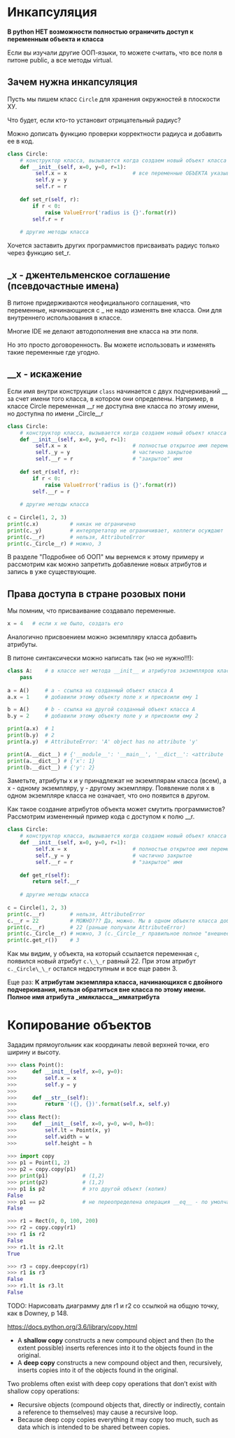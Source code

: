 # Инкапсуляция

**В python НЕТ возможности полностью ограничить доступ к переменным объекта и класса**

Если вы изучали другие ООП-языки, то можете считать, что все поля в питоне public, а все методы virtual.

## Зачем нужна инкапсуляция

Пусть мы пишем класс `Circle` для хранения окружностей в плоскости ХУ.

Что будет, если кто-то установит отрицательный радиус?

Можно дописать функцию проверки корректности радиуса и добавить ее в код.

```python
class Circle:
    # конструктор класса, вызывается когда создаем новый объект класса
    def __init__(self, x=0, y=0, r=1):
         self.x = x                     # все переменные ОБЪЕКТА указываются в конструкторе
         self.y = y
         self.r = r
         
    def set_r(self, r):
        if r < 0:
            raise ValueError('radius is {}'.format(r))
        self.r = r
    
    # другие методы класса
```

Хочется заставить других программистов присваивать радиус только через функцию set_r.

## \_x - джентельменское соглашение (псевдочастные имена)

В питоне придерживаются неофициального соглашения, что переменные, начинающиеся с \_ не надо изменять вне класса. Они для внутреннего использования в классе.

Многие IDE не делают автодополнения вне класса на эти поля.

Но это просто договоренность. Вы можете использовать и изменять такие переменные где угодно.

## \_\_x - искажение

Если имя внутри конструкции `class` начинается с двух подчеркиваний \_\_ за счет имени того класса, в котором они определены. Например, в классе Circle переменная \_\_r не доступна вне класса по этому имени, но доступна по имени \_Circle\_\_r

```python
class Circle:
    # конструктор класса, вызывается когда создаем новый объект класса
    def __init__(self, x=0, y=0, r=1):
         self.x = x                     # полностью открытое имя переменной
         self._y = y                    # частично закрытое
         self.__r = r                   # "закрытое" имя
         
    def set_r(self, r):
        if r < 0:
            raise ValueError('radius is {}'.format(r))
        self.__r = r
    
    # другие методы класса
    
c = Circle(1, 2, 3)    
print(c.x)          # никак не ограничено
print(c._y)         # интерпретатор не ограничивает, коллеги осуждают
print(c.__r)        # нельзя, AttributeError
print(c._Circle__r) # можно, 3
```

В разделе "Подробнее об ООП" мы вернемся к этому примеру и рассмотрим как можно запретить добавление новых атрибутов и запись в уже существующие.

## Права доступа в стране розовых пони

Мы помним, что присваивание создавало переменные.
```python
x = 4   # если х не было, создать его
```

Аналогично присвоением можно экземпляру класса добавить атрибуты.

В питоне синтаксически можно написать так (но не нужно!!!):

```python
class A:    # в классе нет метода __init__ и атрибутов экземпляров класса.
    pass
    
a = A()     # a - ссылка на созданный объект класса А
a.x = 1     # добавили этому объекту поле x и присвоили ему 1

b = A()     # b - ссылка на другой созданный объект класса А
b.y = 2     # добавили этому объекту поле у и присвоили ему 2

print(a.x)  # 1
print(b.y)  # 2
print(a.y)  # AttributeError: 'A' object has no attribute 'y'

print(A.__dict__) # {'__module__': '__main__', '__dict__': <attribute '__dict__' of 'A' objects>, '__weakref__': <attribute '__weakref__' of 'A' objects>, '__doc__': None}
print(a.__dict__) # {'x': 1}
print(b.__dict__) # {'y': 2}
```
Заметьте, атрибуты x и y принадлежат не экземплярам класса (всем), а х - одному экземпляру, y - другому экземпляру. Появление поля х в одном экземпляре класса не означает, что оно появится в другом.

Как такое создание атрибутов объекта может смутить программистов? Рассмотрим измененный пример кода с доступом к полю \_\_r.

```python
class Circle:
    # конструктор класса, вызывается когда создаем новый объект класса
    def __init__(self, x=0, y=0, r=1):
         self.x = x                     # полностью открытое имя переменной
         self._y = y                    # частично закрытое
         self.__r = r                   # "закрытое" имя
         
    def get_r(self):
        return self.__r
    
    # другие методы класса
    
c = Circle(1, 2, 3)  
print(c.__r)        # нельзя, AttributeError  
c.__r = 22          # МОЖНО??? Да, можно. Мы в одном объекте класса добавили атрибут  __r
print(c.__r)        # 22 (раньше получали AttributeError)
print(c._Circle__r) # можно, 3 (c._Circle__r правильное полное "внешнее" имя атрибута self.__r)
print(c.get_r())    # 3
```
Как мы видим, у объекта, на который ссылается переменная `c`, появился новый атрибут `c.\_\_r` равный 22. При этом атрибут `c._Circle\_\_r` остался недоступным и все еще равен 3.

Еще раз: **К атрибутам экземпляра класса, начинающихся с двойного подчеркивания, нельзя обратиться вне класса по этому имени. Полное имя атрибута \_имякласса\_\_имяатрибута**

# Копирование объектов

Зададим прямоугольник как координаты левой верхней точки, его ширину и высоту.
```python
>>> class Point():
>>>     def __init__(self, x=0, y=0):
>>>         self.x = x
>>>         self.y = y
>>> 
>>>     def __str__(self):
>>>         return '({}, {})'.format(self.x, self.y)        
>>> 
>>> class Rect():
>>>     def __init__(self, x=0, y=0, w=0, h=0):
>>>         self.lt = Point(x, y)
>>>         self.width = w
>>>         self.height = h
        
>>> import copy
>>> p1 = Point(1, 2)
>>> p2 = copy.copy(p1)
>>> print(p1)           # (1,2)
>>> print(p2)           # (1,2)
>>> p1 is p2            # это другой объект (копия)
False
>>> p1 == p2            # не переопределена операция __eq__ - по умолчанию == как is
False

>>> r1 = Rect(0, 0, 100, 200)
>>> r2 = copy.copy(r1)
>>> r1 is r2
False
>>> r1.lt is r2.lt
True

>>> r3 = copy.deepcopy(r1)
>>> r1 is r3
False
>>> r1.lt is r3.lt
False
```

TODO: Нарисовать диаграмму для r1 и r2 со ссылкой на общую точку, как в Downey, p 148.

https://docs.python.org/3.6/library/copy.html

* A **shallow copy** constructs a new compound object and then (to the extent possible) inserts references into it to the objects found in the original.
* A **deep copy** constructs a new compound object and then, recursively, inserts copies into it of the objects found in the original.

Two problems often exist with deep copy operations that don’t exist with shallow copy operations:

* Recursive objects (compound objects that, directly or indirectly, contain a reference to themselves) may cause a recursive loop.
* Because deep copy copies everything it may copy too much, such as data which is intended to be shared between copies.
